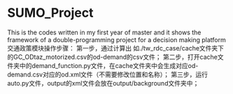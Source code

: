 # SUMO_Project
This is the codes written in my first year of master and it shows the framework of a double-programming project for a decision making platform
交通政策模块操作步骤：
第一步，通过计算出 如./tw_rdc_case/cache文件夹下的GC_ODtaz_motorized.csv的od-demand的csv文件；
第二步，打开cache文件夹中的demand_function.py文件，在cache文件夹中会生成对应od-demand.csv对应的od.xml文件（不需要修改位置和名称）；
第三步，运行auto.py文件，output的xml文件会放在output/background文件夹中；
